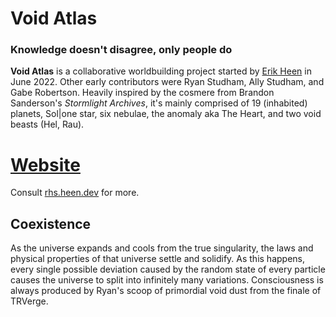 # Void Atlas
### Knowledge doesn't disagree, only people do

**Void Atlas** is a collaborative worldbuilding project started by [Erik Heen](https://heen.dev) in June 2022. Other early contributors were Ryan Studham, Ally Studham, and Gabe Robertson. Heavily inspired by the cosmere from Brandon Sanderson's *Stormlight Archives*, it's mainly comprised of 19 (inhabited) planets, Sol|one star, six nebulae, the anomaly aka The Heart, and two void beasts (Hel, Rau).

# [Website](https://rhs.heen.dev/)
Consult [rhs.heen.dev](https://rhs.heen.dev) for more.

## Coexistence
As the universe expands and cools from the true singularity, the laws and physical properties of that universe settle and solidify. As this happens, every single possible deviation caused by the random state of every particle causes the universe to split into infinitely many variations. Consciousness is always produced by Ryan's scoop of primordial void dust from the finale of TRVerge.
